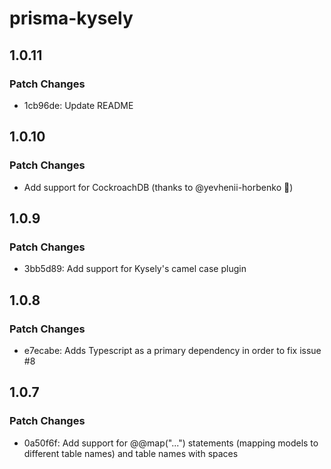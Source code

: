 # prisma-kysely

## 1.0.11

### Patch Changes

- 1cb96de: Update README

## 1.0.10

### Patch Changes

- Add support for CockroachDB (thanks to @yevhenii-horbenko 🥳)

## 1.0.9

### Patch Changes

- 3bb5d89: Add support for Kysely's camel case plugin

## 1.0.8

### Patch Changes

- e7ecabe: Adds Typescript as a primary dependency in order to fix issue #8

## 1.0.7

### Patch Changes

- 0a50f6f: Add support for @@map("...") statements (mapping models to different table names) and table names with spaces
